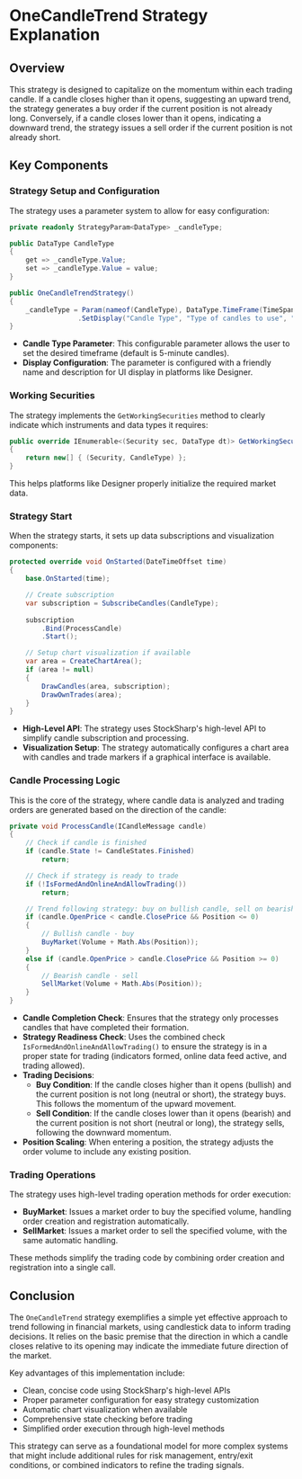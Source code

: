 # OneCandleTrend Strategy Explanation

## Overview

This strategy is designed to capitalize on the momentum within each trading candle. If a candle closes higher than it opens, suggesting an upward trend, the strategy generates a buy order if the current position is not already long. Conversely, if a candle closes lower than it opens, indicating a downward trend, the strategy issues a sell order if the current position is not already short.

## Key Components

### Strategy Setup and Configuration

The strategy uses a parameter system to allow for easy configuration:

```csharp
private readonly StrategyParam<DataType> _candleType;

public DataType CandleType
{
    get => _candleType.Value;
    set => _candleType.Value = value;
}

public OneCandleTrendStrategy()
{
    _candleType = Param(nameof(CandleType), DataType.TimeFrame(TimeSpan.FromMinutes(5)))
                 .SetDisplay("Candle Type", "Type of candles to use", "General");
}
```

- **Candle Type Parameter**: This configurable parameter allows the user to set the desired timeframe (default is 5-minute candles).
- **Display Configuration**: The parameter is configured with a friendly name and description for UI display in platforms like Designer.

### Working Securities

The strategy implements the `GetWorkingSecurities` method to clearly indicate which instruments and data types it requires:

```csharp
public override IEnumerable<(Security sec, DataType dt)> GetWorkingSecurities()
{
    return new[] { (Security, CandleType) };
}
```

This helps platforms like Designer properly initialize the required market data.

### Strategy Start

When the strategy starts, it sets up data subscriptions and visualization components:

```csharp
protected override void OnStarted(DateTimeOffset time)
{
    base.OnStarted(time);

    // Create subscription
    var subscription = SubscribeCandles(CandleType);
    
    subscription
        .Bind(ProcessCandle)
        .Start();

    // Setup chart visualization if available
    var area = CreateChartArea();
    if (area != null)
    {
        DrawCandles(area, subscription);
        DrawOwnTrades(area);
    }
}
```

- **High-Level API**: The strategy uses StockSharp's high-level API to simplify candle subscription and processing.
- **Visualization Setup**: The strategy automatically configures a chart area with candles and trade markers if a graphical interface is available.

### Candle Processing Logic

This is the core of the strategy, where candle data is analyzed and trading orders are generated based on the direction of the candle:

```csharp
private void ProcessCandle(ICandleMessage candle)
{
    // Check if candle is finished
    if (candle.State != CandleStates.Finished)
        return;

    // Check if strategy is ready to trade
    if (!IsFormedAndOnlineAndAllowTrading())
        return;

    // Trend following strategy: buy on bullish candle, sell on bearish candle
    if (candle.OpenPrice < candle.ClosePrice && Position <= 0)
    {
        // Bullish candle - buy
        BuyMarket(Volume + Math.Abs(Position));
    }
    else if (candle.OpenPrice > candle.ClosePrice && Position >= 0)
    {
        // Bearish candle - sell
        SellMarket(Volume + Math.Abs(Position));
    }
}
```

- **Candle Completion Check**: Ensures that the strategy only processes candles that have completed their formation.
- **Strategy Readiness Check**: Uses the combined check `IsFormedAndOnlineAndAllowTrading()` to ensure the strategy is in a proper state for trading (indicators formed, online data feed active, and trading allowed).
- **Trading Decisions**:
  - **Buy Condition**: If the candle closes higher than it opens (bullish) and the current position is not long (neutral or short), the strategy buys. This follows the momentum of the upward movement.
  - **Sell Condition**: If the candle closes lower than it opens (bearish) and the current position is not short (neutral or long), the strategy sells, following the downward momentum.
- **Position Scaling**: When entering a position, the strategy adjusts the order volume to include any existing position.

### Trading Operations

The strategy uses high-level trading operation methods for order execution:

- **BuyMarket**: Issues a market order to buy the specified volume, handling order creation and registration automatically.
- **SellMarket**: Issues a market order to sell the specified volume, with the same automatic handling.

These methods simplify the trading code by combining order creation and registration into a single call.

## Conclusion

The `OneCandleTrend` strategy exemplifies a simple yet effective approach to trend following in financial markets, using candlestick data to inform trading decisions. It relies on the basic premise that the direction in which a candle closes relative to its opening may indicate the immediate future direction of the market.

Key advantages of this implementation include:
- Clean, concise code using StockSharp's high-level APIs
- Proper parameter configuration for easy strategy customization
- Automatic chart visualization when available
- Comprehensive state checking before trading
- Simplified order execution through high-level methods

This strategy can serve as a foundational model for more complex systems that might include additional rules for risk management, entry/exit conditions, or combined indicators to refine the trading signals.
